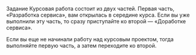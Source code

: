 Задание
Курсовая работа состоит из двух частей. Первая часть, «Разработка сервиса», вам открылась в середине курса. Если вы уже выполнили эту часть, то сразу приступайте ко второй — «Доработке сервиса».

Если вы еще не начинали работу над курсовым проектом, тогда выполняйте первую часть, а затем переходите ко второй.